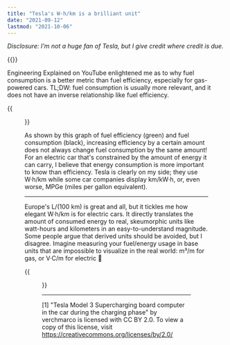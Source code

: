 ```yaml
---
title: "Tesla's W·h/km is a brilliant unit"
date: "2021-09-12"
lastmod: "2021-10-06"
---
```


*Disclosure: I'm not a huge fan of Tesla, but I give credit where credit is due.*

{{<youtube oLQmwOX6Xds>}}

Engineering Explained on YouTube enlightened me as to why fuel consumption is a better metric than fuel efficiency, especially for gas-powered cars. TL;DW: fuel consumption is usually more relevant, and it does not have an inverse relationship like fuel efficiency. 

{{<figure src="desmos-graph.png">}}

As shown by this graph of fuel efficiency (green) and fuel consumption (black), increasing efficiency by a certain amount does not always change fuel consumption by the same amount! For an electric car that's constrained by the amount of energy it can carry, I believe that energy consumption is more important to know than efficiency. Tesla is clearly on my side; they use W·h/km while some car companies display km/kW·h, or, even worse, MPGe (miles per gallon equivalent).

---

Europe's L/(100 km) is great and all, but it tickles me how elegant W·h/km is for electric cars. It directly translates the amount of consumed energy to real, skeumorphic units like watt-hours and kilometers in an easy-to-understand magnitude. Some people argue that derived units should be avoided, but I disagree. Imagine measuring your fuel/energy usage in base units that are impossible to visualize in the real world: m³/m for gas, or V·C/m for electric 😬

{{<figure src="tesladisplay.jpg" caption="Measuring charging speed in km/h is also a fascinating trick! [1]">}}

---
[1] "Tesla Model 3 Supercharging board computer in the car during the charging phase" by verchmarco is licensed with CC BY 2.0. To view a copy of this license, visit https://creativecommons.org/licenses/by/2.0/